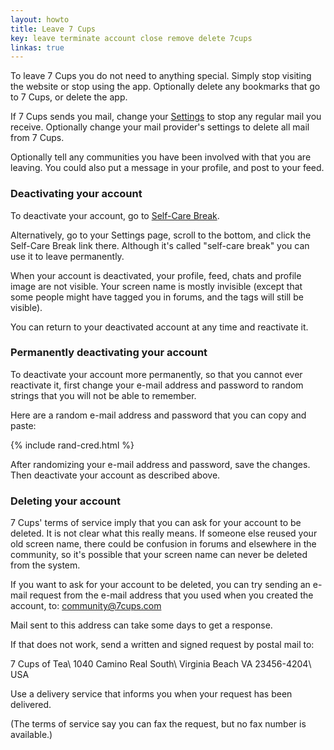 ```yaml
---
layout: howto
title: Leave 7 Cups
key: leave terminate account close remove delete 7cups
linkas: true
---
```

To leave 7 Cups you do not need to anything special. Simply stop visiting the website or stop using the app. Optionally delete any bookmarks that go to 7 Cups, or delete the app.

If 7 Cups sends you mail, change your [Settings](https://www.7cups.com/member/editAccount.php) to stop any regular mail you receive. Optionally change your mail provider's settings to delete all mail from 7 Cups.

Optionally tell any communities you have been involved with that you are leaving. You could also put a message in your profile, and post to your feed.

### Deactivating your account
To deactivate your account, go to [Self-Care Break](https://www.7cups.com/member/deactivate.php).

Alternatively, go to your Settings page, scroll to the bottom, and click the Self-Care Break link there. Although it's called "self-care break" you can use it to leave permanently.

When your account is deactivated, your profile, feed, chats and profile image are not visible. Your screen name is mostly invisible (except that some people might have tagged you in forums, and the tags will still be visible).

You can return to your deactivated account at any time and reactivate it.

### Permanently deactivating your account
To deactivate your account more permanently, so that you cannot ever reactivate it, first change your e-mail address and password to random strings that you will not be able to remember.

Here are a random e-mail address and password that you can copy and paste:

{% include rand-cred.html %}

After randomizing your e-mail address and password, save the changes. Then deactivate your account as described above.

### Deleting your account
7 Cups' terms of service imply that you can ask for your account to be deleted. It is not clear what this really means. If someone else reused your old screen name, there could be confusion in forums and elsewhere in the community, so it's possible that your screen name can never be deleted from the system.

If you want to ask for your account to be deleted, you can try sending an e-mail request from the e-mail address that you used when you created the account, to: community@7cups.com

Mail sent to this address can take some days to get a response.

If that does not work, send a written and signed request by postal mail to:

7 Cups of Tea\\
1040 Camino Real South\\
Virginia Beach VA 23456-4204\\
USA

Use a delivery service that informs you when your request has been delivered. 

(The terms of service say you can fax the request, but no fax number is available.)
